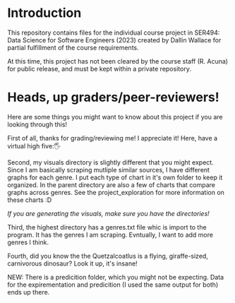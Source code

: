 ﻿# Introduction
This repository contains files for the individual course project in SER494: Data Science for Software Engineers (2023) created by Dallin Wallace for partial fulfillment of the course requirements.

At this time, this project has not been cleared by the course staff (R. Acuna) for public release, and must be kept within a private repository.

# Heads, up graders/peer-reviewers!
Here are some things you might want to know about this project if you are looking through this!

First of all, thanks for grading/reviewing me! I appreciate it! Here, have a virtual high five:🖐️

Second, my visuals directory is slightly different that you might expect. Since I am basically scraping mutliple similar sources, I have different graphs for each genre. I put each type of chart in it's own folder to keep it organized. In the parent directory are also a few of charts that compare graphs across genres. See the project_exploration for more information on these charts :D

*If you are generating the visuals, make sure you have the directories!*

Third, the highest directory has a genres.txt file whic is import to the program. It has the genres I am scraping. Evntually, I want to add more genres I think.

Fourth, did you know the the Quetzalcoatlus is a flying, giraffe-sized, carnivorous dinosaur? Look it up, it's insane!

NEW: There is a predicition folder, which you might not be expecting. Data for the expirementation and predicition (I used the same output for both) ends up there.
